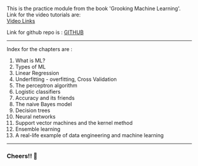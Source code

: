 This is the practice module from the book 
'Grooking Machine Learning'. 
Link for the video tutorials are:  <br> <a href = 'https://serrano.academy/neural-networks/'>Video Links</a>

Link for github repo is : <a href = "https://github.com/luisguiserrano/manning">GITHUB </a>

<hr>
Index for the chapters are : 
<ol>
<li>What is ML?</li>
<li>Types of ML</li>
<li>Linear Regression</li>
<li>Underfitting - overfitting, Cross Validation</li>
<li>The perceptron algorithm</li>
<li>Logistic classifiers</li>
<li>Accuracy and its friends</li>
<li>The  naive Bayes model</li>
<li>Decision trees</li>
<li>Neural networks</li>
<li>Support vector machines and the kernel method</li>
<li>Ensemble learning</li>
<li>A  real-life example of data engineering and machine learning</li>
</ol>
<hr>

<h3>Cheers!! 🍻